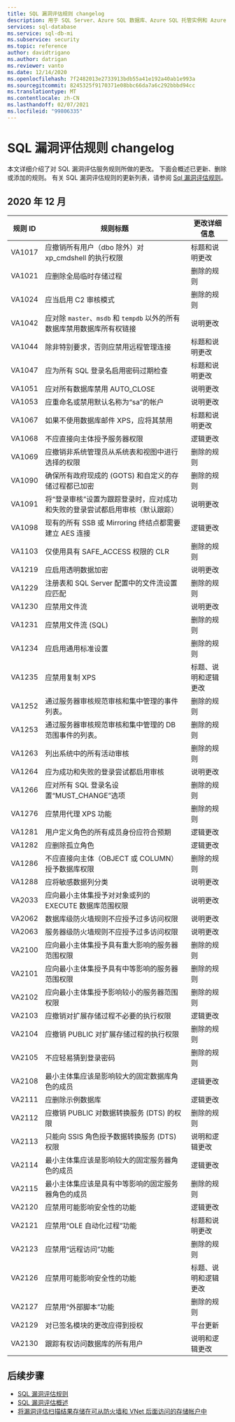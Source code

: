 ```yaml
---
title: SQL 漏洞评估规则 changelog
description: 用于 SQL Server、Azure SQL 数据库、Azure SQL 托管实例和 Azure Synapse Analytics 的 SQL 漏洞评估规则的 Changelog
services: sql-database
ms.service: sql-db-mi
ms.subservice: security
ms.topic: reference
author: davidtrigano
ms.author: datrigan
ms.reviewer: vanto
ms.date: 12/14/2020
ms.openlocfilehash: 7f2482013e2733913bdb55a41e192a40ab1e993a
ms.sourcegitcommit: 8245325f9170371e08bbc66da7a6c292bbbd94cc
ms.translationtype: MT
ms.contentlocale: zh-CN
ms.lasthandoff: 02/07/2021
ms.locfileid: "99806335"
---
```

# <a name="sql-vulnerability-assessment-rules-changelog"></a>SQL 漏洞评估规则 changelog

本文详细介绍了对 SQL 漏洞评估服务规则所做的更改。 下面会概述已更新、删除或添加的规则。 有关 SQL 漏洞评估规则的更新列表，请参阅 [Sql 漏洞评估规则](sql-database-vulnerability-assessment-rules.md)。

## <a name="december-2020"></a>2020 年 12 月

|规则 ID  |规则标题  |更改详细信息  |
|---------|---------|---------|
|VA1017 |应撤销所有用户（dbo 除外）对 xp_cmdshell 的执行权限 |标题和说明更改| 
|VA1021 |应删除全局临时存储过程 |删除的规则 |
|VA1024 |应当启用 C2 审核模式 |删除的规则 |
|VA1042 |应对除 `master`、`msdb` 和 `tempdb` 以外的所有数据库禁用数据库所有权链接 |说明更改 |
|VA1044 |除非特别要求，否则应禁用远程管理连接 |标题和说明更改 |
|VA1047 |应为所有 SQL 登录名启用密码过期检查 |标题和说明更改 |
|VA1051 |应对所有数据库禁用 AUTO_CLOSE |说明更改 | 
|VA1053 |应重命名或禁用默认名称为“sa”的帐户 |说明更改 | 
|VA1067 |如果不使用数据库邮件 XPS，应将其禁用 | 标题和说明更改 | 
|VA1068 |不应直接向主体授予服务器权限 |逻辑更改 |
|VA1069 |应撤销非系统管理员从系统表和视图中进行选择的权限 |删除的规则 |
|VA1090 |确保所有政府现成的 (GOTS) 和自定义的存储过程都已加密 |删除的规则 |
|VA1091 |将“登录审核”设置为跟踪登录时，应对成功和失败的登录尝试都启用审核（默认跟踪） |说明更改 |
|VA1098 |现有的所有 SSB 或 Mirroring 终结点都需要建立 AES 连接 |逻辑更改 |
|VA1103 |仅使用具有 SAFE_ACCESS 权限的 CLR |删除的规则 |
|VA1219 |应启用透明数据加密 |说明更改 |
|VA1229 |注册表和 SQL Server 配置中的文件流设置应匹配 |删除的规则 |
|VA1230 |应禁用文件流 |说明更改 |
|VA1231 |应禁用文件流 (SQL) |删除的规则 |
|VA1234 |应启用通用标准设置 |删除的规则 |
|VA1235 |应禁用复制 XPS |标题、说明和逻辑更改 |
|VA1252 |通过服务器审核规范审核和集中管理的事件列表。 |删除的规则 |
|VA1253 |通过服务器审核规范审核和集中管理的 DB 范围事件的列表。 |删除的规则 |
|VA1263 |列出系统中的所有活动审核 |删除的规则 |
|VA1264 |应为成功和失败的登录尝试都启用审核 |说明更改 |
|VA1266 |应对所有 SQL 登录名设置“MUST_CHANGE”选项 |删除的规则 |
|VA1276 |应禁用代理 XPS 功能 |删除的规则 |
|VA1281 |用户定义角色的所有成员身份应符合预期 |逻辑更改 |
|VA1282 |应删除孤立角色 |逻辑更改 |
|VA1286 |不应直接向主体（OBJECT 或 COLUMN）授予数据库权限 |删除的规则 |
|VA1288 |应将敏感数据列分类 |说明更改 |
|VA2033 |应向最小主体集授予对对象或列的 EXECUTE 数据库范围权限 |说明更改 |
|VA2062 |数据库级防火墙规则不应授予过多访问权限 |说明更改 |
|VA2063 |服务器级防火墙规则不应授予过多访问权限 |说明更改 |
|VA2100 |应向最小主体集授予具有重大影响的服务器范围权限 |删除的规则 |
|VA2101 |应向最小主体集授予具有中等影响的服务器范围权限 |删除的规则 |
|VA2102 |应向最小主体集授予影响较小的服务器范围权限 |删除的规则 |
|VA2103 |应撤销对扩展存储过程不必要的执行权限 |逻辑更改 |
|VA2104 |应撤销 PUBLIC 对扩展存储过程的执行权限 |删除的规则 |
|VA2105 |不应轻易猜到登录密码 |删除的规则 |
|VA2108 |最小主体集应该是影响较大的固定数据库角色的成员 |逻辑更改 |
|VA2111 |应删除示例数据库 |逻辑更改 |
|VA2112 |应撤销 PUBLIC 对数据转换服务 (DTS) 的权限 |删除的规则 |
|VA2113 |只能向 SSIS 角色授予数据转换服务 (DTS) 权限 |说明和逻辑更改 |
|VA2114 |最小主体集应该是影响较大的固定服务器角色的成员 |逻辑更改 |
|VA2115 |最小主体集应该是具有中等影响的固定服务器角色的成员 |删除的规则 |
|VA2120 |应禁用可能影响安全性的功能 | 逻辑更改 |
|VA2121 |应禁用“OLE 自动化过程”功能 |标题和说明更改 |
|VA2123 |应禁用“远程访问”功能 |删除的规则 |
|VA2126 |应禁用可能影响安全性的功能 |标题、说明和逻辑更改 |
|VA2127 |应禁用“外部脚本”功能 |删除的规则 |
|VA2129 |对已签名模块的更改应得到授权 |平台更新 |
|VA2130 |跟踪有权访问数据库的所有用户 |说明和逻辑更改 |

## <a name="next-steps"></a>后续步骤

- [SQL 漏洞评估规则](sql-database-vulnerability-assessment-rules.md)
- [SQL 漏洞评估概述](sql-vulnerability-assessment.md)
- [将漏洞评估扫描结果存储在可从防火墙和 VNet 后面访问的存储帐户中](sql-database-vulnerability-assessment-storage.md)
